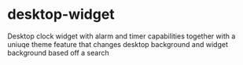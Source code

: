 # desktop-widget
Desktop clock widget with alarm and timer capabilities together with a uniuqe theme feature that changes desktop background and widget background based off a search
